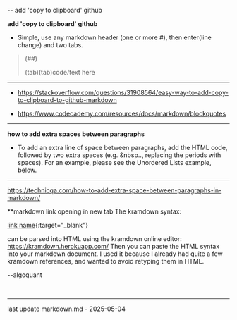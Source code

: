 -- add 'copy to clipboard' github

**add 'copy to clipboard' github**

- Simple, use any markdown header (one or more #), then enter(line change) and two tabs.

>
> (##)
>>
> (tab)(tab)code/text here
>
___
- https://stackoverflow.com/questions/31908564/easy-way-to-add-copy-to-clipboard-to-github-markdown

- https://www.codecademy.com/resources/docs/markdown/blockquotes
____

**how to add extra spaces between paragraphs**

- To add an extra line of space between paragraphs, add the HTML code, followed by two extra spaces (e.g. &nbsp.., replacing the periods with spaces). For an example, please see the Unordered Lists example, below.

____
https://technicqa.com/how-to-add-extra-space-between-paragraphs-in-markdown/

**markdown link opening in new tab
 The kramdown syntax:

[link name](url_link){:target="_blank"}

can be parsed into HTML using the kramdown online editor: https://kramdown.herokuapp.com/ Then you can paste the HTML syntax into your markdown document.
I used it because I already had quite a few kramdown references, and wanted to avoid retyping them in HTML.

--algoquant

&nbsp;
&nbsp;
&nbsp;
&nbsp;
&nbsp;
___
last update markdown.md - 2025-05-04
